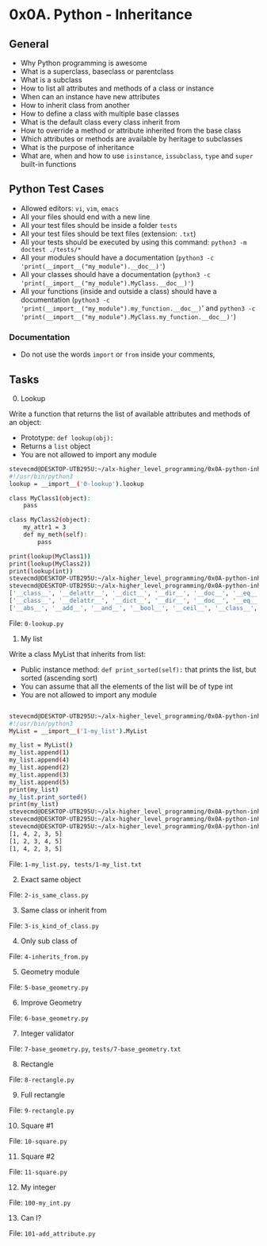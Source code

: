 # 0x0A. Python - Inheritance 
## General

- Why Python programming is awesome
- What is a superclass, baseclass or parentclass
- What is a subclass
- How to list all attributes and methods of a class or instance
- When can an instance have new attributes
- How to inherit class from another
- How to define a class with multiple base classes
- What is the default class every class inherit from
- How to override a method or attribute inherited from the base class
- Which attributes or methods are available by heritage to subclasses
- What is the purpose of inheritance
- What are, when and how to use `isinstance`, `issubclass`, `type` and `super` built-in functions

## Python Test Cases

- Allowed editors: `vi`, `vim`, `emacs`
- All your files should end with a new line
- All your test files should be inside a folder `tests`
- All your test files should be text files (extension: `.txt`)
- All your tests should be executed by using this command: `python3 -m doctest ./tests/*`
- All your modules should have a documentation (`python3 -c 'print(__import__("my_module").__doc__)'`)
- All your classes should have a documentation (`python3 -c 'print(__import__("my_module").MyClass.__doc__)'`)
- All your functions (inside and outside a class) should have a documentation (`python3 -c 'print(__import__("my_module").my_function.__doc__)`' and `python3 -c 'print(__import__("my_module").MyClass.my_function.__doc__)'`)

### Documentation

- Do not use the words `import` or `from` inside your comments,

## Tasks
0. Lookup

Write a function that returns the list of available attributes and methods of an object:

 - Prototype: `def lookup(obj):`
 - Returns a `list` object
 - You are not allowed to import any module


```sh
stevecmd@DESKTOP-UTB295U:~/alx-higher_level_programming/0x0A-python-inheritance$ cat 0-main.py 
#!/usr/bin/python3
lookup = __import__('0-lookup').lookup

class MyClass1(object):
    pass

class MyClass2(object):
    my_attr1 = 3
    def my_meth(self):
        pass

print(lookup(MyClass1))
print(lookup(MyClass2))
print(lookup(int))
stevecmd@DESKTOP-UTB295U:~/alx-higher_level_programming/0x0A-python-inheritance$ chmod u+x 0-main.py 
stevecmd@DESKTOP-UTB295U:~/alx-higher_level_programming/0x0A-python-inheritance$ ./0-main.py
['__class__', '__delattr__', '__dict__', '__dir__', '__doc__', '__eq__', '__format__', '__ge__', '__getattribute__', '__gt__', '__hash__', '__init__', '__init_subclass__', '__le__', '__lt__', '__module__', '__ne__', '__new__', '__reduce__', '__reduce_ex__', '__repr__', '__setattr__', '__sizeof__', '__str__', '__subclasshook__', '__weakref__']
['__class__', '__delattr__', '__dict__', '__dir__', '__doc__', '__eq__', '__format__', '__ge__', '__getattribute__', '__gt__', '__hash__', '__init__', '__init_subclass__', '__le__', '__lt__', '__module__', '__ne__', '__new__', '__reduce__', '__reduce_ex__', '__repr__', '__setattr__', '__sizeof__', '__str__', '__subclasshook__', '__weakref__', 'my_attr1', 'my_meth']
['__abs__', '__add__', '__and__', '__bool__', '__ceil__', '__class__', '__delattr__', '__dir__', '__divmod__', '__doc__', '__eq__', '__float__', '__floor__', '__floordiv__', '__format__', '__ge__', '__getattribute__', '__getnewargs__', '__gt__', '__hash__', '__index__', '__init__', '__init_subclass__', '__int__', '__invert__', '__le__', '__lshift__', '__lt__', '__mod__', '__mul__', '__ne__', '__neg__', '__new__', '__or__', '__pos__', '__pow__', '__radd__', '__rand__', '__rdivmod__', '__reduce__', '__reduce_ex__', '__repr__', '__rfloordiv__', '__rlshift__', '__rmod__', '__rmul__', '__ror__', '__round__', '__rpow__', '__rrshift__', '__rshift__', '__rsub__', '__rtruediv__', '__rxor__', '__setattr__', '__sizeof__', '__str__', '__sub__', '__subclasshook__', '__truediv__', '__trunc__', '__xor__', 'as_integer_ratio', 'bit_count', 'bit_length', 'conjugate', 'denominator', 'from_bytes', 'imag', 'numerator', 'real', 'to_bytes']

```


File: `0-lookup.py`

1. My list 

Write a class MyList that inherits from list:

 - Public instance method: `def print_sorted(self):` that prints the list, but sorted (ascending sort)
 - You can assume that all the elements of the list will be of type int
 - You are not allowed to import any module

```sh

stevecmd@DESKTOP-UTB295U:~/alx-higher_level_programming/0x0A-python-inheritance$ cat 1-main.py
#!/usr/bin/python3
MyList = __import__('1-my_list').MyList

my_list = MyList()
my_list.append(1)
my_list.append(4)
my_list.append(2)
my_list.append(3)
my_list.append(5)
print(my_list)
my_list.print_sorted()
print(my_list)
stevecmd@DESKTOP-UTB295U:~/alx-higher_level_programming/0x0A-python-inheritance$ chmod u+x 1-my_list.py
stevecmd@DESKTOP-UTB295U:~/alx-higher_level_programming/0x0A-python-inheritance$ chmod u+x 1-main.py
stevecmd@DESKTOP-UTB295U:~/alx-higher_level_programming/0x0A-python-inheritance$ ./1-main.py
[1, 4, 2, 3, 5]
[1, 2, 3, 4, 5]
[1, 4, 2, 3, 5]

```

File: `1-my_list.py, tests/1-my_list.txt`


2. Exact same object 













File: `2-is_same_class.py`

3. Same class or inherit from 








File: `3-is_kind_of_class.py`

4. Only sub class of 










File: `4-inherits_from.py`

5. Geometry module









File: `5-base_geometry.py`

6. Improve Geometry 











File: `6-base_geometry.py`

7. Integer validator 
















File: `7-base_geometry.py`, `tests/7-base_geometry.txt`

8. Rectangle 











File: `8-rectangle.py`


9. Full rectangle 


















File: `9-rectangle.py`

10. Square #1 












File: `10-square.py`

11. Square #2 


















File: `11-square.py`

12. My integer 













File: `100-my_int.py`

13. Can I? 











File: `101-add_attribute.py`